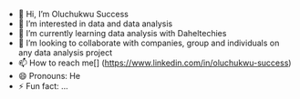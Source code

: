 - 👋 Hi, I’m Oluchukwu Success 
- 👀 I’m interested in data and data analysis 
- 🌱 I’m currently learning data analysis with Daheltechies
- 💞️ I’m looking to collaborate with companies, group and individuals on any data analysis project 
- 📫 How to reach me[] (https://www.linkedin.com/in/oluchukwu-success)
- 😄 Pronouns: He
- ⚡ Fun fact: ...

<!---
Success23-ctrl/Success23-ctrl is a ✨ special ✨ repository because its `README.md` (this file) appears on your GitHub profile.
You can click the Preview link to take a look at your changes.
--->
